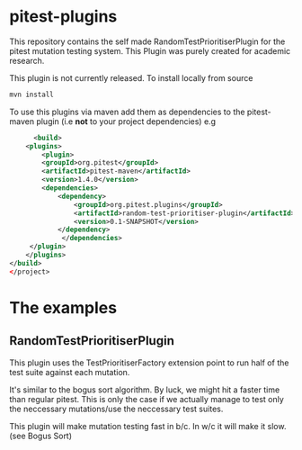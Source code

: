 # pitest-plugins

This repository contains the self made RandomTestPrioritiserPlugin for the pitest mutation testing system. This Plugin was purely created for academic research.

This plugin is not currently released. To install locally from source

```bash
mvn install
```

To use this plugins via maven add them as dependencies to the pitest-maven plugin (i.e **not** to your project dependencies) e.g

```xml
      <build>
    <plugins>
        <plugin>
        <groupId>org.pitest</groupId>
        <artifactId>pitest-maven</artifactId>
        <version>1.4.0</version>
        <dependencies>
            <dependency>
                <groupId>org.pitest.plugins</groupId>
                <artifactId>random-test-prioritiser-plugin</artifactId>
                <version>0.1-SNAPSHOT</version>
            </dependency>
             </dependencies>
     </plugin>
	</plugins>
</build>
</project>
```

# The examples

## RandomTestPrioritiserPlugin

This plugin uses the TestPrioritiserFactory extension point to run half of the test suite against each mutation.

It's similar to the bogus sort algorithm. 
By luck, we might hit a faster time than regular pitest. This is only the case if we actually manage to test only the neccessary mutations/use the neccessary test suites.


This plugin will make mutation testing fast in b/c. In w/c it will make it slow. (see Bogus Sort)


